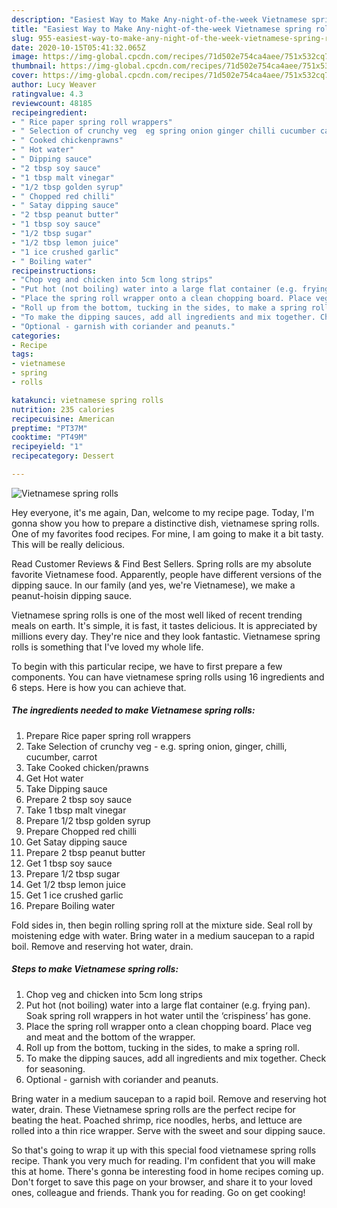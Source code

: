 ```yaml
---
description: "Easiest Way to Make Any-night-of-the-week Vietnamese spring rolls"
title: "Easiest Way to Make Any-night-of-the-week Vietnamese spring rolls"
slug: 955-easiest-way-to-make-any-night-of-the-week-vietnamese-spring-rolls
date: 2020-10-15T05:41:32.065Z
image: https://img-global.cpcdn.com/recipes/71d502e754ca4aee/751x532cq70/vietnamese-spring-rolls-recipe-main-photo.jpg
thumbnail: https://img-global.cpcdn.com/recipes/71d502e754ca4aee/751x532cq70/vietnamese-spring-rolls-recipe-main-photo.jpg
cover: https://img-global.cpcdn.com/recipes/71d502e754ca4aee/751x532cq70/vietnamese-spring-rolls-recipe-main-photo.jpg
author: Lucy Weaver
ratingvalue: 4.3
reviewcount: 48185
recipeingredient:
- " Rice paper spring roll wrappers"
- " Selection of crunchy veg  eg spring onion ginger chilli cucumber carrot"
- " Cooked chickenprawns"
- " Hot water"
- " Dipping sauce"
- "2 tbsp soy sauce"
- "1 tbsp malt vinegar"
- "1/2 tbsp golden syrup"
- " Chopped red chilli"
- " Satay dipping sauce"
- "2 tbsp peanut butter"
- "1 tbsp soy sauce"
- "1/2 tbsp sugar"
- "1/2 tbsp lemon juice"
- "1 ice crushed garlic"
- " Boiling water"
recipeinstructions:
- "Chop veg and chicken into 5cm long strips"
- "Put hot (not boiling) water into a large flat container (e.g. frying pan). Soak spring roll wrappers in hot water until the ‘crispiness’ has gone."
- "Place the spring roll wrapper onto a clean chopping board. Place veg and meat and the bottom of the wrapper."
- "Roll up from the bottom, tucking in the sides, to make a spring roll."
- "To make the dipping sauces, add all ingredients and mix together. Check for seasoning."
- "Optional - garnish with coriander and peanuts."
categories:
- Recipe
tags:
- vietnamese
- spring
- rolls

katakunci: vietnamese spring rolls 
nutrition: 235 calories
recipecuisine: American
preptime: "PT37M"
cooktime: "PT49M"
recipeyield: "1"
recipecategory: Dessert

---
```



![Vietnamese spring rolls](https://img-global.cpcdn.com/recipes/71d502e754ca4aee/751x532cq70/vietnamese-spring-rolls-recipe-main-photo.jpg)

Hey everyone, it's me again, Dan, welcome to my recipe page. Today, I'm gonna show you how to prepare a distinctive dish, vietnamese spring rolls. One of my favorites food recipes. For mine, I am going to make it a bit tasty. This will be really delicious.

Read Customer Reviews &amp; Find Best Sellers. Spring rolls are my absolute favorite Vietnamese food. Apparently, people have different versions of the dipping sauce. In our family (and yes, we&#39;re Vietnamese), we make a peanut-hoisin dipping sauce.

Vietnamese spring rolls is one of the most well liked of recent trending meals on earth. It's simple, it is fast, it tastes delicious. It is appreciated by millions every day. They're nice and they look fantastic. Vietnamese spring rolls is something that I've loved my whole life.


To begin with this particular recipe, we have to first prepare a few components. You can have vietnamese spring rolls using 16 ingredients and 6 steps. Here is how you can achieve that.

<!--inarticleads1-->

##### The ingredients needed to make Vietnamese spring rolls:

1. Prepare  Rice paper spring roll wrappers
1. Take  Selection of crunchy veg - e.g. spring onion, ginger, chilli, cucumber, carrot
1. Take  Cooked chicken/prawns
1. Get  Hot water
1. Take  Dipping sauce
1. Prepare 2 tbsp soy sauce
1. Take 1 tbsp malt vinegar
1. Prepare 1/2 tbsp golden syrup
1. Prepare  Chopped red chilli
1. Get  Satay dipping sauce
1. Prepare 2 tbsp peanut butter
1. Get 1 tbsp soy sauce
1. Prepare 1/2 tbsp sugar
1. Get 1/2 tbsp lemon juice
1. Get 1 ice crushed garlic
1. Prepare  Boiling water


Fold sides in, then begin rolling spring roll at the mixture side. Seal roll by moistening edge with water. Bring water in a medium saucepan to a rapid boil. Remove and reserving hot water, drain. 

<!--inarticleads2-->

##### Steps to make Vietnamese spring rolls:

1. Chop veg and chicken into 5cm long strips
1. Put hot (not boiling) water into a large flat container (e.g. frying pan). Soak spring roll wrappers in hot water until the ‘crispiness’ has gone.
1. Place the spring roll wrapper onto a clean chopping board. Place veg and meat and the bottom of the wrapper.
1. Roll up from the bottom, tucking in the sides, to make a spring roll.
1. To make the dipping sauces, add all ingredients and mix together. Check for seasoning.
1. Optional - garnish with coriander and peanuts.


Bring water in a medium saucepan to a rapid boil. Remove and reserving hot water, drain. These Vietnamese spring rolls are the perfect recipe for beating the heat. Poached shrimp, rice noodles, herbs, and lettuce are rolled into a thin rice wrapper. Serve with the sweet and sour dipping sauce. 

So that's going to wrap it up with this special food vietnamese spring rolls recipe. Thank you very much for reading. I'm confident that you will make this at home. There's gonna be interesting food in home recipes coming up. Don't forget to save this page on your browser, and share it to your loved ones, colleague and friends. Thank you for reading. Go on get cooking!
